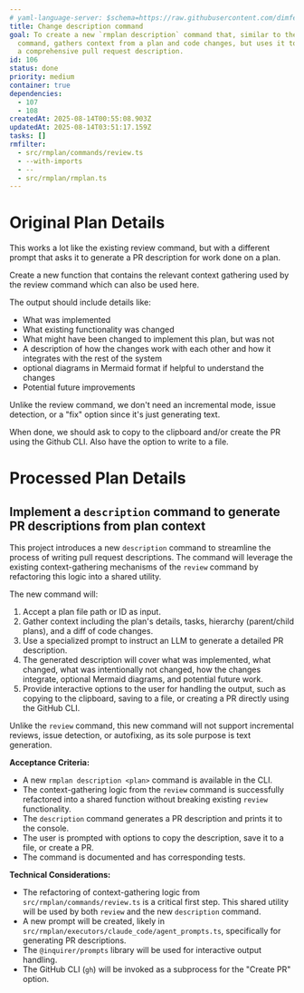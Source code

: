 ```yaml
---
# yaml-language-server: $schema=https://raw.githubusercontent.com/dimfeld/llmutils/main/schema/rmplan-plan-schema.json
title: Change description command
goal: To create a new `rmplan description` command that, similar to the `review`
  command, gathers context from a plan and code changes, but uses it to generate
  a comprehensive pull request description.
id: 106
status: done
priority: medium
container: true
dependencies:
  - 107
  - 108
createdAt: 2025-08-14T00:55:08.903Z
updatedAt: 2025-08-14T03:51:17.159Z
tasks: []
rmfilter:
  - src/rmplan/commands/review.ts
  - --with-imports
  - --
  - src/rmplan/rmplan.ts
---
```


# Original Plan Details

This works a lot like the existing review command, but with a different prompt that asks it to generate a PR description for work done on a plan.

Create a new function that contains the relevant context gathering used by the review command which can also be used
here.

The output should include details like:
- What was implemented
- What existing functionality was changed
- What might have been changed to implement this plan, but was not
- A description of how the changes work with each other and how it integrates with the rest of the system
- optional diagrams in Mermaid format if helpful to understand the changes
- Potential future improvements

Unlike the review command, we don't need an incremental mode, issue detection, or a "fix" option since it's just generating text.

When done, we should ask to copy to the clipboard and/or create the PR using the Github CLI. Also have the option to
write to a file.

# Processed Plan Details

## Implement a `description` command to generate PR descriptions from plan context

This project introduces a new `description` command to streamline the process of writing pull request descriptions. The command will leverage the existing context-gathering mechanisms of the `review` command by refactoring this logic into a shared utility.

The new command will:
1.  Accept a plan file path or ID as input.
2.  Gather context including the plan's details, tasks, hierarchy (parent/child plans), and a diff of code changes.
3.  Use a specialized prompt to instruct an LLM to generate a detailed PR description.
4.  The generated description will cover what was implemented, what changed, what was intentionally not changed, how the changes integrate, optional Mermaid diagrams, and potential future work.
5.  Provide interactive options to the user for handling the output, such as copying to the clipboard, saving to a file, or creating a PR directly using the GitHub CLI.

Unlike the `review` command, this new command will not support incremental reviews, issue detection, or autofixing, as its sole purpose is text generation.

**Acceptance Criteria:**
- A new `rmplan description <plan>` command is available in the CLI.
- The context-gathering logic from the `review` command is successfully refactored into a shared function without breaking existing `review` functionality.
- The `description` command generates a PR description and prints it to the console.
- The user is prompted with options to copy the description, save it to a file, or create a PR.
- The command is documented and has corresponding tests.

**Technical Considerations:**
- The refactoring of context-gathering logic from `src/rmplan/commands/review.ts` is a critical first step. This shared utility will be used by both `review` and the new `description` command.
- A new prompt will be created, likely in `src/rmplan/executors/claude_code/agent_prompts.ts`, specifically for generating PR descriptions.
- The `@inquirer/prompts` library will be used for interactive output handling.
- The GitHub CLI (`gh`) will be invoked as a subprocess for the "Create PR" option.
